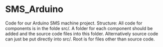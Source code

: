 # SMS_Arduino
Code for our Arduino SMS machine project.
Structure: All code for components is in the folde src/. A folder for each component should be added and the source code files into this folder. Alternatively source code can just be put directly into src/.
Root is for files other than source code.
